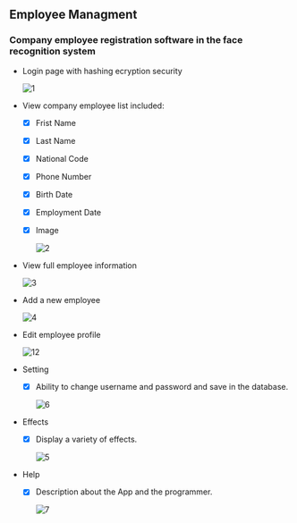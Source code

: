 ## Employee Managment


### Company employee registration software in the face recognition system
  
  
- Login page with hashing ecryption security

  ![1](https://user-images.githubusercontent.com/88143329/148465274-b8513c71-412c-4c91-8695-a849ad20bd6d.png)


- View company employee list included:

  - [x] Frist Name
  - [x] Last Name
  - [x] National Code
  - [x] Phone Number
  - [x] Birth Date
  - [x] Employment Date
  - [x] Image  


    ![2](https://user-images.githubusercontent.com/88143329/148465777-3737aa32-de14-4f14-a080-770a20b53a4c.png)
    
- View full employee information

  ![3](https://user-images.githubusercontent.com/88143329/148465806-2d89a803-f397-4305-bdb1-454893e87963.png)
  
  
- Add a new employee

  ![4](https://user-images.githubusercontent.com/88143329/148466112-96e43058-1dc5-4e2a-9467-28d461e0b533.png)


- Edit employee profile

  ![12](https://user-images.githubusercontent.com/88143329/148466519-87ecb6c8-a421-4b78-8281-db02c38a6609.png)


- Setting

  - [x] Ability to change username and password and save in the database.
 
    ![6](https://user-images.githubusercontent.com/88143329/148466811-2133d5ec-a7b2-4824-b75d-1b007a81a0c2.png)
 
 
- Effects

  - [x] Display a variety of effects.

    ![5](https://user-images.githubusercontent.com/88143329/148467070-b41edf04-702a-4d83-94ed-d51c998ba92f.png)

- Help

  - [x] Description about the App and the programmer.

    ![7](https://user-images.githubusercontent.com/88143329/148467337-47dc2e1c-032f-488f-9a83-36bb65a298d9.png)
